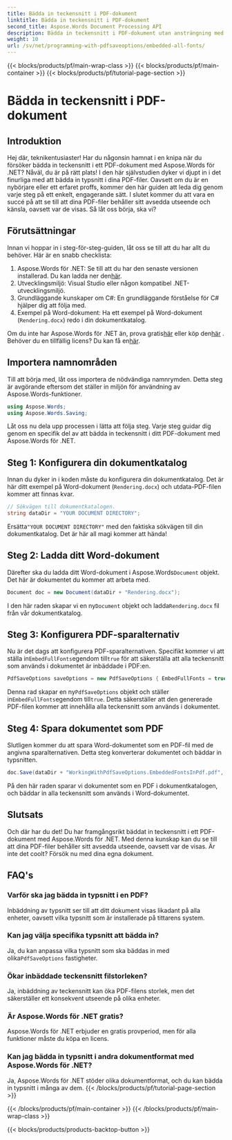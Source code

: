 ```yaml
---
title: Bädda in teckensnitt i PDF-dokument
linktitle: Bädda in teckensnitt i PDF-dokument
second_title: Aspose.Words Document Processing API
description: Bädda in teckensnitt i PDF-dokument utan ansträngning med Aspose.Words för .NET med denna detaljerade steg-för-steg-guide. Säkerställ ett konsekvent utseende på alla enheter.
weight: 10
url: /sv/net/programming-with-pdfsaveoptions/embedded-all-fonts/
---
```


{{< blocks/products/pf/main-wrap-class >}}
{{< blocks/products/pf/main-container >}}
{{< blocks/products/pf/tutorial-page-section >}}

# Bädda in teckensnitt i PDF-dokument

## Introduktion

Hej där, teknikentusiaster! Har du någonsin hamnat i en knipa när du försöker bädda in teckensnitt i ett PDF-dokument med Aspose.Words för .NET? Nåväl, du är på rätt plats! I den här självstudien dyker vi djupt in i det finurliga med att bädda in typsnitt i dina PDF-filer. Oavsett om du är en nybörjare eller ett erfaret proffs, kommer den här guiden att leda dig genom varje steg på ett enkelt, engagerande sätt. I slutet kommer du att vara en succé på att se till att dina PDF-filer behåller sitt avsedda utseende och känsla, oavsett var de visas. Så låt oss börja, ska vi?

## Förutsättningar

Innan vi hoppar in i steg-för-steg-guiden, låt oss se till att du har allt du behöver. Här är en snabb checklista:

1. Aspose.Words för .NET: Se till att du har den senaste versionen installerad. Du kan ladda ner den[här](https://releases.aspose.com/words/net/).
2. Utvecklingsmiljö: Visual Studio eller någon kompatibel .NET-utvecklingsmiljö.
3. Grundläggande kunskaper om C#: En grundläggande förståelse för C# hjälper dig att följa med.
4. Exempel på Word-dokument: Ha ett exempel på Word-dokument (`Rendering.docx`) redo i din dokumentkatalog.

 Om du inte har Aspose.Words för .NET än, prova gratis[här](https://releases.aspose.com/) eller köp den[här](https://purchase.aspose.com/buy) . Behöver du en tillfällig licens? Du kan få en[här](https://purchase.aspose.com/temporary-license/).

## Importera namnområden

Till att börja med, låt oss importera de nödvändiga namnrymden. Detta steg är avgörande eftersom det ställer in miljön för användning av Aspose.Words-funktioner.

```csharp
using Aspose.Words;
using Aspose.Words.Saving;
```

Låt oss nu dela upp processen i lätta att följa steg. Varje steg guidar dig genom en specifik del av att bädda in teckensnitt i ditt PDF-dokument med Aspose.Words för .NET.

## Steg 1: Konfigurera din dokumentkatalog

Innan du dyker in i koden måste du konfigurera din dokumentkatalog. Det är här ditt exempel på Word-dokument (`Rendering.docx`) och utdata-PDF-filen kommer att finnas kvar.

```csharp
// Sökvägen till dokumentkatalogen.
string dataDir = "YOUR DOCUMENT DIRECTORY";
```

 Ersätta`"YOUR DOCUMENT DIRECTORY"` med den faktiska sökvägen till din dokumentkatalog. Det är här all magi kommer att hända!

## Steg 2: Ladda ditt Word-dokument

 Därefter ska du ladda ditt Word-dokument i Aspose.Words`Document` objekt. Det här är dokumentet du kommer att arbeta med.

```csharp
Document doc = new Document(dataDir + "Rendering.docx");
```

 I den här raden skapar vi en ny`Document` objekt och ladda`Rendering.docx` fil från vår dokumentkatalog.

## Steg 3: Konfigurera PDF-sparalternativ

 Nu är det dags att konfigurera PDF-sparalternativen. Specifikt kommer vi att ställa in`EmbedFullFonts`egendom till`true` för att säkerställa att alla teckensnitt som används i dokumentet är inbäddade i PDF:en.

```csharp
PdfSaveOptions saveOptions = new PdfSaveOptions { EmbedFullFonts = true };
```

 Denna rad skapar en ny`PdfSaveOptions` objekt och ställer in`EmbedFullFonts`egendom till`true`. Detta säkerställer att den genererade PDF-filen kommer att innehålla alla teckensnitt som används i dokumentet.

## Steg 4: Spara dokumentet som PDF

Slutligen kommer du att spara Word-dokumentet som en PDF-fil med de angivna sparalternativen. Detta steg konverterar dokumentet och bäddar in typsnitten.

```csharp
doc.Save(dataDir + "WorkingWithPdfSaveOptions.EmbeddedFontsInPdf.pdf", saveOptions);
```

På den här raden sparar vi dokumentet som en PDF i dokumentkatalogen, och bäddar in alla teckensnitt som används i Word-dokumentet.

## Slutsats

Och där har du det! Du har framgångsrikt bäddat in teckensnitt i ett PDF-dokument med Aspose.Words för .NET. Med denna kunskap kan du se till att dina PDF-filer behåller sitt avsedda utseende, oavsett var de visas. Är inte det coolt? Försök nu med dina egna dokument.

## FAQ's

### Varför ska jag bädda in typsnitt i en PDF?
Inbäddning av typsnitt ser till att ditt dokument visas likadant på alla enheter, oavsett vilka typsnitt som är installerade på tittarens system.

### Kan jag välja specifika typsnitt att bädda in?
 Ja, du kan anpassa vilka typsnitt som ska bäddas in med olika`PdfSaveOptions` fastigheter.

### Ökar inbäddade teckensnitt filstorleken?
Ja, inbäddning av teckensnitt kan öka PDF-filens storlek, men det säkerställer ett konsekvent utseende på olika enheter.

### Är Aspose.Words för .NET gratis?
Aspose.Words för .NET erbjuder en gratis provperiod, men för alla funktioner måste du köpa en licens.

### Kan jag bädda in typsnitt i andra dokumentformat med Aspose.Words för .NET?
Ja, Aspose.Words för .NET stöder olika dokumentformat, och du kan bädda in typsnitt i många av dem.
{{< /blocks/products/pf/tutorial-page-section >}}

{{< /blocks/products/pf/main-container >}}
{{< /blocks/products/pf/main-wrap-class >}}

{{< blocks/products/products-backtop-button >}}
